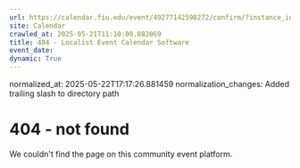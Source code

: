 ```yaml
---
url: https://calendar.fiu.edu/event/49277142598272/confirm/?instance_id=49277142598273&return=https%3A%2F%2Fcalendar.fiu.edu%2F
site: Calendar
crawled_at: 2025-05-21T11:10:00.882069
title: 404 - Localist Event Calendar Software
event_date: 
dynamic: True
---
```

normalized_at: 2025-05-22T17:17:26.881459
normalization_changes: Added trailing slash to directory path

# 404 - not found
We couldn't find the page on this community event platform.
